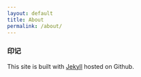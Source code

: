```yaml
---
layout: default
title: About
permalink: /about/
---
```


### 印记

This site is built with [Jekyll](http://jekyllrb.com/) hosted on Github.

